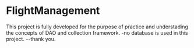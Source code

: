 # FlightManagement

This project is fully developed for the purpose of practice and understading the concepts of DAO and collection framework.
-no database is used in this project.
    --thank you.

